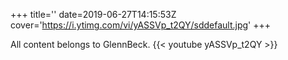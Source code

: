 +++
title=''
date=2019-06-27T14:15:53Z
cover='https://i.ytimg.com/vi/yASSVp_t2QY/sddefault.jpg'
+++

All content belongs to GlennBeck.
{{< youtube yASSVp_t2QY >}}
